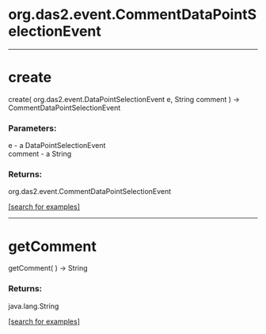 # org.das2.event.CommentDataPointSelectionEvent
***
<a name="create"></a>
# create
create( org.das2.event.DataPointSelectionEvent e, String comment ) &rarr; CommentDataPointSelectionEvent



### Parameters:
e - a DataPointSelectionEvent
<br>comment - a String

### Returns:
org.das2.event.CommentDataPointSelectionEvent


<a href="https://github.com/autoplot/dev/search?q=create&unscoped_q=create">[search for examples]</a>

***
<a name="getComment"></a>
# getComment
getComment(  ) &rarr; String



### Returns:
java.lang.String


<a href="https://github.com/autoplot/dev/search?q=getComment&unscoped_q=getComment">[search for examples]</a>

